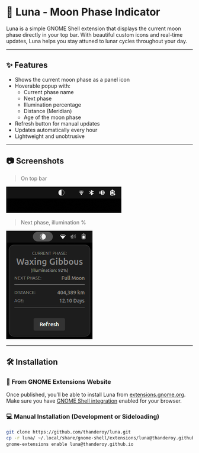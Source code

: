 
# 🌙 Luna - Moon Phase Indicator

Luna is a simple GNOME Shell extension that displays the current moon phase directly in your top bar. With beautiful custom icons and real-time updates, Luna helps you stay attuned to lunar cycles throughout your day.

---

## ✨ Features

- Shows the current moon phase as a panel icon
- Hoverable popup with:
  - Current phase name
  - Next phase
  - Illumination percentage
  - Distance (Meridian)
  - Age of the moon phase
- Refresh button for manual updates
- Updates automatically every hour
- Lightweight and unobtrusive

---

## 📷 Screenshots

> On top bar

![alt text](src/images/TopBar.png)

> Next phase, illumination %

![alt text](<src/images/PanelMenu.png>)

---

## 🛠 Installation

### 🔌 From GNOME Extensions Website

Once published, you’ll be able to install Luna from [extensions.gnome.org](https://extensions.gnome.org).
Make sure you have [GNOME Shell integration](https://wiki.gnome.org/Projects/GnomeShellIntegration) enabled for your browser.

### 💻 Manual Installation (Development or Sideloading)

```bash
git clone https://github.com/thanderoy/luna.git
cp -r luna/ ~/.local/share/gnome-shell/extensions/luna@thanderoy.github.io
gnome-extensions enable luna@thanderoy.github.io

